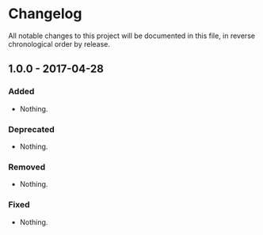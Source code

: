# Changelog

All notable changes to this project will be documented in this file, in reverse chronological order by release.

## 1.0.0 - 2017-04-28

### Added

- Nothing.

### Deprecated

- Nothing.

### Removed

- Nothing.

### Fixed

- Nothing.
